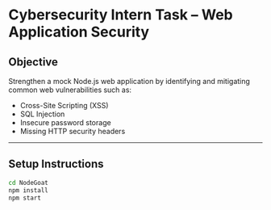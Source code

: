 # Cybersecurity Intern Task – Web Application Security

## Objective
Strengthen a mock Node.js web application by identifying and mitigating common web vulnerabilities such as:
- Cross-Site Scripting (XSS)
- SQL Injection
- Insecure password storage
- Missing HTTP security headers

---

## Setup Instructions

```bash
cd NodeGoat
npm install
npm start

